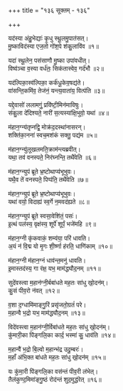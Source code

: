 +++
title = "१३६ सूक्तम् - १३६"

+++

यद॑स्या अंहु॒भेद्याः॑ कृ॒धु स्थू॒लमु॒पात॑सत्।  
मु॒ष्काविद॑स्या एज॒तो गो॑श॒पे श॑कु॒लावि॑व ॥१॥

यदा॑ स्थू॒लेन॒ पस॑साणौ मु॒ष्का उपा॑वधीत्।  
विष्व॑ञ्चा व॒स्या वर्ध॑तः॒ सिक॑तास्वेव॒ गर्द॑भौ ॥२॥

यद॑ल्पिका॒स्व॑ल्पिका॒ कर्क॑धू॒केव॒षद्य॑ते।  
वा॑सन्ति॒कमि॑व॒ तेज॑नं॒ यन्त्य॒वाता॑य॒ वित्प॑ति ॥३॥

यद्दे॒वासो॑ ललामगुं॒ प्रवि॑ष्टी॒मिन॑माविषुः।  
स॑कु॒ला दे॑दिश्यते॒ नारी॑ स॒त्यस्या॑क्षि॒भुवो॒ यथा॑ ॥४॥

म॑हान॒ग्न्य॑तृप्नद्वि॒ मोक्र॑द॒दस्था॑नासरन्।  
शक्ति॑का॒नना॑ स्वच॒मश॑कं सक्तु॒ पद्य॑म ॥५॥

म॑हान॒ग्न्यु॑लूखलमति॒क्राम॑न्त्यब्रवीत्।  
यथा॒ तव॑ वनस्पते॒ निर॑घ्नन्ति॒ तथै॑वेति ॥६॥

म॑हान॒ग्न्युप॑ ब्रूते भ्र॒ष्टोथाप्य॑भूभुवः।  
यथै॒व ते॑ वनस्पते॒ पिप्प॑ति॒ तथै॑वेति ॥७॥

म॑हान॒ग्न्युप॑ ब्रूते भ्र॒ष्टोथाप्य॑भूभुवः।  
यथा॑ वयो॒ विदाह्य॑ स्व॒र्गे न॒मवद॑ह्यते ॥८॥

म॑हान॒ग्न्युप॑ ब्रूते स्वसा॒वेशि॑तं॒ पसः॑।  
इ॒त्थं पल॑स्य॒ वृक्ष॑स्य॒ शूर्पे॑ शूर्पं॒ भजे॑महि ॥९॥

म॑हान॒ग्नी कृ॑कवाकं॒ शम्य॑या॒ परि॑ धावति।  
अ॒यं न॑ वि॒द्म यो मृ॒गः शी॒र्ष्णा ह॑रति॒ धाणि॑काम् ॥१०॥

म॑हान॒ग्नी म॑हान॒ग्नं धाव॑न्त॒मनु॑ धावति।  
इ॒मास्तद॑स्य॒ गा र॑क्ष॒ यभ॒ माम॑द्ध्यौद॒नम् ॥११॥

सुदे॑वस्त्वा म॒हान॑ग्नी॒र्बबा॑धते मह॒तः सा॑धु खो॒दन॑म्।  
कु॒सं पीव॒रो न॑वत् ॥१२॥

व॒शा द॒ग्धामि॑माङ्गु॒रिं प्रसृ॑जतो॒ग्रतं॑ परे।  
म॒हान्वै भ॒द्रो यभ॒ माम॑द्ध्यौद॒नम् ॥१३॥

विदे॑वस्त्वा म॒हान॑ग्नी॒र्विबा॑धते मह॒तः सा॑धु खो॒दन॑म्।  
कु॑मारी॒का पि॑ङ्गलि॒का कार्द॒ भस्मा॑ कु॒ धाव॑ति ॥१४॥

म॒हान्वै॑ भ॒द्रो बि॒ल्वो म॒हान्भ॑द्र उदु॒म्बरः॑।  
म॒हाँ अ॑भि॒क्त बा॑धते मह॒तः सा॑धु खो॒दन॑म् ॥१५॥

यः कु॑मा॒री पि॑ङ्गलि॒का वस॑न्तं पीव॒री ल॑भेत्।  
तैल॑कुण्द॒मिमा॑ङ्गु॒ष्ठं रोद॑न्तं शुद॒मुद्ध॑रेत् ॥१६॥

